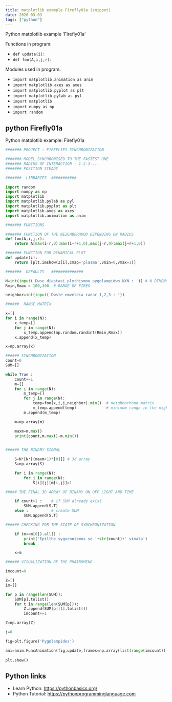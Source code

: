 ```yaml
---
title: matplotlib example Firefly01a (snippet)
date: 2020-03-03
tags: ["python"]
---
```

Python matplotlib example 'Firefly01a'

Functions in program: 
* `def update(i):`
* `def foo(A,i,j,r):`

Modules used in program: 
* `import matplotlib.animation as anim`
* `import matplotlib.axes as axes`
* `import matplotlib.pyplot as plt`
* `import matplotlib.pylab as pyl`
* `import matplotlib`
* `import numpy as np`
* `import random`

## python Firefly01a

Python matplotlib example: Firefly01a

```python
####### PROJECT : FIREFLIES SYNCHRONIZATION 

####### MODEL SYNCHRONISED TO THE FASTEST ONE
####### RADIUS OF INTERACTION : 1-2-3-...
####### POSITION STEADY

#######  LIBRARIES  ###########

import random
import numpy as np
import matplotlib
import matplotlib.pylab as pyl
import matplotlib.pyplot as plt
import matplotlib.axes as axes
import matplotlib.animation as anim

####### FUNCTIONS

####### FUNCTION OF THE NEIGHBORHOOD DEPENDING ON RADIUS
def foo(A,i,j,r):
    return A[max(i-r,0):max(i+r+1,0),max(j-r,0):max(j+r+1,0)]

####### FUNCTION FOR DYNAMICAL PLOT
def update(i):
    return [plt.imshow(Z[i],cmap='plasma',vmin=0,vmax=1)] 

#######  DEFAULTS   ##############

N=int(input('Dwse diastasi plythismou pygolampidwn NXN : ')) # N DIMENSION SIZE OF THE FIREFLIES MATRIX : N x N
Rmin,Rmax = 100,300  # RANGE OF FIRES

neighbor=int(input('Dwste emveleia radar 1,2,3 : '))

######  RANGE MATRIX

x=[]
for i in range(N):
    x_temp=[]
    for j in range(N):
        x_temp.append(np.random.randint(Rmin,Rmax))
    x.append(x_temp)

x=np.array(x)

###### SYNCHRONIZATION
count=0
SUM=[]

while True :
    count+=1
    m=[]
    for i in range(N):
        m_temp=[]
        for j in range(N):
            temp=foo(x,i,j,neighbor).min()  # neighborhood matrix 
            m_temp.append(temp)             # minimum range in the nighborhood
        m.append(m_temp)

    m=np.array(m)

    maxm=m.max()
    print(count,m.max()-m.min())

    
###### THE BINARY SIGNAL

    S=N*[N*[(maxm+1)*[0]]] # 3d array
    S=np.array(S)

    for i in range(N):
        for j in range(N):
            S[i][j][m[i,j]]=1

##### THE FINAL 3D ARRAY OF BINARY ON OFF LIGHT AND TIME

    if count>1 :    # if SUM already exist
        SUM.append(S.T)
    else :          # create SUM
        SUM.append(S.T)

###### CHECKING FOR THE STATE OF SYNCHRONIZATION

    if (m==m[0]).all() :
        print('Epilthe sygxronismos se '+str(count)+' vimata')
        break

    x=m

###### VISUALIZATION OF THE PHAINOMENO

imcount=0

Z=[]
im=[]

for p in range(len(SUM)):
    SUM[p].tolist()
    for t in range(len(SUM[p])):
        Z.append(SUM[p][t].tolist())
        imcount+=1

Z=np.array(Z)

j=0

fig=plt.figure('Pygolampides')

ani=anim.FuncAnimation(fig,update,frames=np.array(list(range(imcount))),interval=1,blit=True,repeat=False)
    
plt.show()

```

## Python links

- Learn Python: https://pythonbasics.org/
- Python Tutorial: https://pythonprogramminglanguage.com
